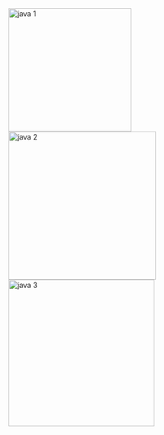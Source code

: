 <img width="243" alt="java 1" src="https://github.com/user-attachments/assets/697bbfe9-fd84-4a95-af1d-4aa254ac2029" />
<img width="292" alt="java 2" src="https://github.com/user-attachments/assets/1b2c9b3f-18a9-40b4-8b0c-f44ae829eb8d" />
<img width="289" alt="java 3" src="https://github.com/user-attachments/assets/027ad355-557a-49d5-ba2d-36b6a1dafd9d" />
